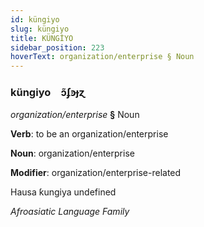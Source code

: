 ```yaml
---
id: küngiyo
slug: küngiyo
title: KÜNGİYO
sidebar_position: 223
hoverText: organization/enterprise § Noun
---
```


### küngiyo&emsp;<span kind="abugida">ɔ̃ʄꜿɟɀ</span>

*organization/enterprise* **§** Noun

**Verb**: to be an organization/enterprise

**Noun**: organization/enterprise

**Modifier**: organization/enterprise-related

Hausa ƙungiya undefined

*Afroasiatic Language Family*